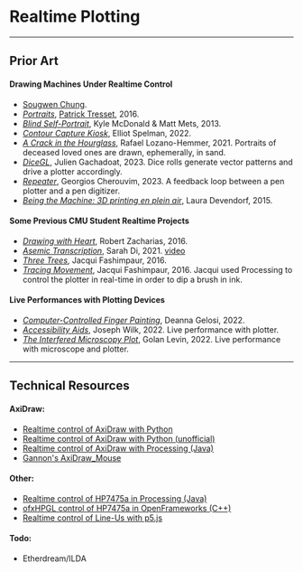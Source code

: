 # Realtime Plotting

---

## Prior Art

#### Drawing Machines Under Realtime Control

* [Sougwen Chung](https://www.youtube.com/watch?v=hpEE_s0pN64).
* [*Portraits*](https://www.youtube.com/watch?v=A4dQIuD6xbA), [Patrick Tresset](https://patricktresset.com/new/), 2016.
* [*Blind Self-Portrait*](https://vimeo.com/78431948), Kyle McDonald & Matt Mets, 2013.
* [*Contour Capture Kiosk*](https://twitter.com/golan/status/1554593715875987456), Elliot Spelman, 2022. 
* [*A Crack in the Hourglass*](https://www.youtube.com/watch?v=BsVsULhoSbM), Rafael Lozano-Hemmer, 2021. Portraits of deceased loved ones are drawn, ephemerally, in sand.
* [*DiceGL*](https://twitter.com/v3ga/status/1734285242809065546), Julien Gachadoat, 2023. Dice rolls generate vector patterns and drive a plotter accordingly.
* [*Repeater*](https://twitter.com/creativeapps/status/1736747265023242264), Georgios Cherouvim, 2023. A feedback loop between a pen plotter and a pen digitizer.
* [*Being the Machine: 3D printing en plein air*](http://beingthemachine.com/?p=114), Laura Devendorf, 2015.

#### Some Previous CMU Student Realtime Projects

* [*Drawing with Heart*](https://www.youtube.com/watch?v=Gso9xMhnO-M), Robert Zacharias, 2016.
* [*Asemic Transcription*](https://courses.ideate.cmu.edu/60-428/f2021/author/grape/), Sarah Di, 2021. [video](https://www.youtube.com/watch?v=_alznpKj0AE)
* [*Three Trees*](https://www.youtube.com/watch?v=fv8tembgAcA), Jacqui Fashimpaur, 2016.
* [*Tracing Movement*](https://www.youtube.com/watch?v=zw7HS-e2mCk), Jacqui Fashimpaur, 2016. Jacqui used Processing to control the plotter in real-time in order to dip a brush in ink.

#### Live Performances with Plotting Devices

* [*Computer-Controlled Finger Painting*](https://twitter.com/golan/status/1552509950424821760), Deanna Gelosi, 2022.
* [*Accessibility Aids*](https://art.josephwilk.net/projects/accessibility_aids.html), Joseph Wilk, 2022. Live performance with plotter.
* [*The Interfered Microscopy Plot*](https://www.youtube.com/watch?v=CBZDvtHyRfo&t=1382s), Golan Levin, 2022. Live performance with microscope and plotter.

---

## Technical Resources

#### AxiDraw: 

* [Realtime control of AxiDraw with Python](https://axidraw.com/doc/py_api/#quick-start-interactive-xy)
* [Realtime control of AxiDraw with Python (unofficial)](https://github.com/fogleman/axi)
* [Realtime control of AxiDraw with Processing (Java)](https://github.com/golanlevin/DrawingWithMachines/blob/main/machines/axidraw/realtime_processing/simple_mouse_axidraw_2021/simple_mouse_axidraw_2021.pde)
* [Gannon's AxiDraw_Mouse](https://github.com/madelinegannon/axidraw/tree/master/AxiDraw_Mouse)

#### Other: 

* [Realtime control of HP7475a in Processing (Java)](https://github.com/golanlevin/DrawingWithMachines/blob/main/machines/hp7475a/processing/realtime_7475a/realtime_7475a.pde)
* [ofxHPGL control of HP7475a in OpenFrameworks (C++)](https://github.com/NickHardeman/ofxHPGL)
* [Realtime control of Line-Us with p5.js](https://github.com/golanlevin/DrawingWithMachines/tree/main/machines/line-us/p5js/lineus_p5js_realtime)

#### Todo: 

* Etherdream/ILDA